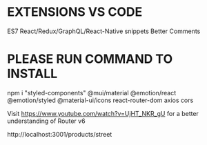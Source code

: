 # EXTENSIONS VS CODE

ES7 React/Redux/GraphQL/React-Native snippets Better Comments

# PLEASE RUN COMMAND TO INSTALL

npm i "styled-components" @mui/material @emotion/react @emotion/styled @material-ui/icons
react-router-dom axios cors

Visit https://www.youtube.com/watch?v=UjHT_NKR_gU for a better understanding of Router v6

http://localhost:3001/products/street
